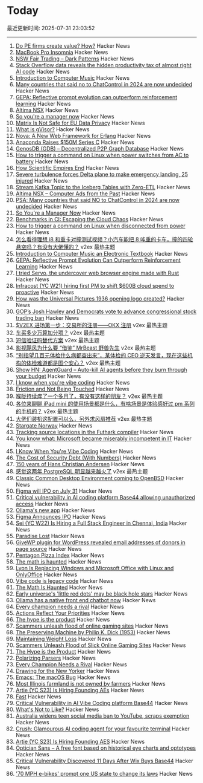 # Today

最近更新时间: 2025-07-31 23:03:52

--- 
1. [Do PE firms create value? How?](https://www.gain.pro/insight-reports/value-creation) Hacker News
2. [MacBook Pro Insomnia](https://manuel.bernhardt.io/posts/2025-07-24-macbook-pro-insomnia) Hacker News
3. [NSW Fair Trading – Dark Patterns](https://www.nsw.gov.au/departments-and-agencies/fair-trading/dark-patterns) Hacker News
4. [Stack Overflow data reveals the hidden productivity tax of almost right AI code](https://venturebeat.com/ai/stack-overflow-data-reveals-the-hidden-productivity-tax-of-almost-right-ai-code/) Hacker News
5. [Introduction to Computer Music](https://cmtext.com/) Hacker News
6. [Many countries that said no to ChatControl in 2024 are now undecided](https://digitalcourage.social/@echo_pbreyer/114946559233051667) Hacker News
7. [GEPA: Reflective prompt evolution can outperform reinforcement learning](https://arxiviq.substack.com/p/gepa-reflective-prompt-evolution) Hacker News
8. [Altima NSX](https://computeradsfromthepast.substack.com/p/altima-nsx) Hacker News
9. [So you're a manager now](https://scottkosman.com/post/blog/so-youre-a-manager-now/) Hacker News
10. [Matrix Is Not Safe for EU Data Privacy](https://wire.com/en/blog/matrix-not-safe-eu-data-privacy) Hacker News
11. [What is gVisor?](https://blog.yelinaung.com/posts/gvisor/) Hacker News
12. [Nova: A New Web Framework for Erlang](https://news.ycombinator.com/item?id=44745250) Hacker News
13. [Anaconda Raises $150M Series C](https://www.anaconda.com/press/anaconda-raises-150m-series-c-funding-ai-enterprise) Hacker News
14. [GenosDB (GDB) – Decentralized P2P Graph Database](https://www.npmjs.com/package/genosdb) Hacker News
15. [How to trigger a command on Linux when power switches from AC to battery](https://dataswamp.org/~solene/2025-05-31-linux-killswitch-on-power-disconnect.html) Hacker News
16. [How Scientific Empires End](https://www.theatlantic.com/science/archive/2025/07/science-empire-america-decline/683711/) Hacker News
17. [Severe turbulence forces Delta plane to make emergency landing, 25 injured](https://www.theguardian.com/world/2025/jul/31/severe-turbulence-delta-25-passengers-injured) Hacker News
18. [Stream Kafka Topic to the Iceberg Tables with Zero-ETL](https://vutr.substack.com/p/stream-kafka-topic-to-the-iceberg) Hacker News
19. [Altima NSX – Computer Ads from the Past](https://computeradsfromthepast.substack.com/p/altima-nsx) Hacker News
20. [PSA: Many countries that said NO to ChatControl in 2024 are now undecided](https://digitalcourage.social/@echo_pbreyer/114946559233051667) Hacker News
21. [So You're a Manager Now](https://scottkosman.com/post/blog/so-youre-a-manager-now/) Hacker News
22. [Benchmarks in CI: Escaping the Cloud Chaos](https://codspeed.io/blog/benchmarks-in-ci-without-noise) Hacker News
23. [How to trigger a command on Linux when disconnected from power](https://dataswamp.org/~solene/2025-05-31-linux-killswitch-on-power-disconnect.html) Hacker News
24. [怎么看待理想 i8 和重卡对撞测试视频？小汽车能把 8 吨重的卡车，撞的四轮悬空吗？有没有大佬懂的？](https://www.v2ex.com/t/1148933) v2ex 最热主题
25. [Introduction to Computer Music an Electronic Textbook](https://cmtext.com/) Hacker News
26. [GEPA: Reflective Prompt Evolution Can Outperform Reinforcement Learning](https://arxiviq.substack.com/p/gepa-reflective-prompt-evolution) Hacker News
27. [I tried Servo, the undercover web browser engine made with Rust](https://www.spacebar.news/servo-undercover-web-browser-engine/) Hacker News
28. [Infracost (YC W21) hiring first PM to shift $600B cloud spend to proactive](https://www.ycombinator.com/companies/infracost/jobs/ukwJ299-senior-product-manager) Hacker News
29. [How was the Universal Pictures 1936 opening logo created?](https://movies.stackexchange.com/questions/128020/how-was-the-universal-pictures-1936-opening-logo-created) Hacker News
30. [GOP’s Josh Hawley and Democrats vote to advance congressional stock trading ban](https://www.cbsnews.com/news/hawley-democrats-vote-stock-trading-ban-committee/) Hacker News
31. [$V2EX 进场第一步：交易所的注册——OKX 注册](https://www.v2ex.com/t/1149014) v2ex 最热主题
32. [车买多少万算加分项？](https://www.v2ex.com/t/1148976) v2ex 最热主题
33. [短信验证码替代方案](https://www.v2ex.com/t/1148960) v2ex 最热主题
34. [影视飓风为什么要 “借鉴” MrBeast 野兽先生](https://www.v2ex.com/t/1148955) v2ex 最热主题
35. [“别指望几百元体检什么病都查出来”，某体检的 CEO 逆天发言，现在这些机构的体检难道都是图个安心？](https://www.v2ex.com/t/1148923) v2ex 最热主题
36. [Show HN: AgentGuard – Auto-kill AI agents before they burn through your budget](https://github.com/dipampaul17/AgentGuard) Hacker News
37. [I know when you're vibe coding](https://alexkondov.com/i-know-when-youre-vibe-coding/) Hacker News
38. [Friction and Not Being Touched](https://tante.cc/2025/07/30/friction-and-not-being-touched/) Hacker News
39. [喉咙持续痒了一个多月了，有没有这样的朋友？](https://www.v2ex.com/t/1148938) v2ex 最热主题
40. [各位来聊聊 iPad mini 的使用场景都是什么，有啥场景是体验感好过 pm 系列的手机的？](https://www.v2ex.com/t/1148920) v2ex 最热主题
41. [大佬们装机这配置可以么，另外求风扇推荐](https://www.v2ex.com/t/1148901) v2ex 最热主题
42. [Stargate Norway](https://openai.com/index/introducing-stargate-norway/) Hacker News
43. [Tracking source locations in the Futhark compiler](https://futhark-lang.org/blog/2025-07-29-tracking-source-locations.html) Hacker News
44. [You know what: Microsoft became miserably incompetent in IT](https://mikekaganski.wordpress.com/2025/07/25/microsoft-anybody-home/) Hacker News
45. [I Know When You're Vibe Coding](https://alexkondov.com/i-know-when-youre-vibe-coding/) Hacker News
46. [The Cost of Security Debt (With Numbers)](https://rsolv.dev/blog/real-cost-security-debt-roi) Hacker News
47. [150 years of Hans Christian Andersen](https://www.newstatesman.com/culture/books/book-of-the-day/2025/07/150-years-of-the-bizarre-hans-christian-andersen) Hacker News
48. [感觉这两年 PostgreSQL 明显越来越火了](https://www.v2ex.com/t/1148894) v2ex 最热主题
49. [Classic Common Desktop Environment coming to OpenBSD](https://undeadly.org/cgi?action=article;sid=20250730080301) Hacker News
50. [Figma will IPO on July 31](https://www.figma.com/blog/ipo-pricing/) Hacker News
51. [Critical vulnerability in AI coding platform Base44 allowing unauthorized access](https://www.wiz.io/blog/critical-vulnerability-base44) Hacker News
52. [Ollama's new app](https://ollama.com/blog/new-app) Hacker News
53. [Figma Announces IPO](https://www.figma.com/blog/ipo-pricing/) Hacker News
54. [Sei (YC W22) Is Hiring a Full Stack Engineer in Chennai, India](https://www.ycombinator.com/companies/sei/jobs/LeAtLYf-full-stack-engineer-typescript-react-gen-ai) Hacker News
55. [Paradise Lost](https://alexandermigdal.com/paradise-lost/) Hacker News
56. [GiveWP plugin for WordPress revealed email addresses of donors in page source](https://corbettreport.com/data-leak-at-corbett-report/) Hacker News
57. [Pentagon Pizza Index](https://www.pizzint.watch/) Hacker News
58. [The math is haunted](https://overreacted.io/the-math-is-haunted/) Hacker News
59. [Lyon Is Replacing Windows and Microsoft Office with Linux and OnlyOffice](https://www.zdnet.com/article/this-city-is-dumping-microsoft-office-and-windows-for-onlyoffice-and-linux-heres-why/) Hacker News
60. [Vibe code is legacy code](https://blog.val.town/vibe-code) Hacker News
61. [The Math Is Haunted](https://overreacted.io/the-math-is-haunted/) Hacker News
62. [Early universe's 'little red dots' may be black hole stars](https://www.science.org/content/article/early-universe-s-little-red-dots-may-be-black-hole-stars) Hacker News
63. [Ollama has a native front end chatbot now](https://ollama.com/blog/new-app) Hacker News
64. [Every champion needs a rival](https://tombrady.com/posts/every-champion-needs-a-rival) Hacker News
65. [Actions Reflect Your Priorities](https://tombrady.com/posts/your-actions-reflect-your-priorities) Hacker News
66. [The hype is the product](https://rys.io/en/180.html) Hacker News
67. [Scammers unleash flood of online gaming sites](https://krebsonsecurity.com/2025/07/scammers-unleash-flood-of-slick-online-gaming-sites/) Hacker News
68. [The Preserving Machine by Philip K. Dick (1953)](https://archive.org/details/Fantasy_Science_Fiction_v004n06_1953-06) Hacker News
69. [Maintaining Weight Loss](https://macrofactorapp.com/maintain-weight-loss/) Hacker News
70. [Scammers Unleash Flood of Slick Online Gaming Sites](https://krebsonsecurity.com/2025/07/scammers-unleash-flood-of-slick-online-gaming-sites/) Hacker News
71. [The Hype is the Product](https://rys.io/en/180.html) Hacker News
72. [Polarizing Parsers](https://flak.tedunangst.com/post/polarizing-parsers) Hacker News
73. [Every Champion Needs a Rival](https://tombrady.com/posts/every-champion-needs-a-rival) Hacker News
74. [Drawing for the New Yorker](https://lizadonnelly.substack.com/p/drawing-for-the-new-yorker) Hacker News
75. [Emacs: The macOS Bug](https://xlii.space/eng/emacs-the-macos-bug/) Hacker News
76. [Most Illinois farmland is not owned by farmers](https://www.chicagotribune.com/2025/06/01/illinois-farming-ownership-climate-change/) Hacker News
77. [Artie (YC S23) Is Hiring Founding AEs](https://www.ycombinator.com/companies/artie/jobs/CfSrcAH-founding-ae) Hacker News
78. [Fast](https://www.catherinejue.com/fast) Hacker News
79. [Critical Vulnerability in AI Vibe Coding platform Base44](https://www.wiz.io/blog/critical-vulnerability-base44) Hacker News
80. [What's Not to Like?](https://theamericanscholar.org/whats-not-to-like/) Hacker News
81. [Australia widens teen social media ban to YouTube, scraps exemption](https://www.reuters.com/legal/litigation/australia-widens-teen-social-media-ban-youtube-scraps-exemption-2025-07-29/) Hacker News
82. [Crush: Glamourous AI coding agent for your favourite terminal](https://github.com/charmbracelet/crush) Hacker News
83. [Artie (YC S23) Is Hiring Founding AES](https://www.ycombinator.com/companies/artie/jobs/CfSrcAH-founding-ae) Hacker News
84. [Optician Sans – A free font based on historical eye charts and optotypes](https://optician-sans.com/) Hacker News
85. [Critical Vulnerability Discovered 11 Days After Wix Buys Base44](https://www.wiz.io/blog/critical-vulnerability-base44) Hacker News
86. ['70 MPH e-bikes' prompt one US state to change its laws](https://electrek.co/2025/07/29/70-mph-e-bikes-prompt-one-us-state-to-change-its-laws/) Hacker News
